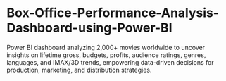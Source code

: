 # Box-Office-Performance-Analysis-Dashboard-using-Power-BI
Power BI dashboard analyzing 2,000+ movies worldwide to uncover insights on lifetime gross, budgets, profits, audience ratings, genres, languages, and IMAX/3D trends, empowering data-driven decisions for production, marketing, and distribution strategies.
